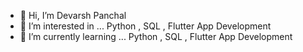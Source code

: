 - 👋 Hi, I’m  Devarsh Panchal 
- 👀 I’m interested in ... Python , SQL , Flutter App Development
- 🌱 I’m currently learning ... Python , SQL , Flutter App Development 

